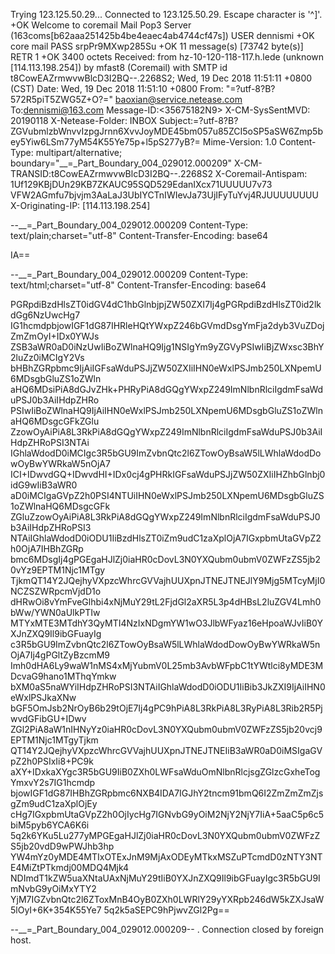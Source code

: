 Trying 123.125.50.29...
Connected to 123.125.50.29.
Escape character is '^]'.
+OK Welcome to coremail Mail Pop3 Server (163coms[b62aaa251425b4be4eaec4ab4744cf47s])
USER dennismi
+OK core mail
PASS srpPr9MXwp285Su
+OK 11 message(s) [73742 byte(s)]
RETR 1
+OK 3400 octets
Received: from hz-10-120-118-117.h.lede (unknown [114.113.198.254])
	by mfast8 (Coremail) with SMTP id t8CowEAZrmwvwBlcD3I2BQ--.2268S2;
	Wed, 19 Dec 2018 11:51:11 +0800 (CST)
Date: Wed, 19 Dec 2018 11:51:10 +0800
From: "=?utf-8?B?572R5piT5ZWG5Z+O?=" <baoxian@service.netease.com>
To:dennismi@163.com
Message-ID:<35675182N9>
X-CM-SysSentMVD: 20190118
X-Netease-Folder: INBOX
Subject:=?utf-8?B?ZGVubmlzbWnvvIzpgJrnn6XvvJoyMDE45bm057u85ZCI5oSP5aSW6Zmp5bey5Yiw6LSm77yM54K55Ye75p+l5pS277yB?=
Mime-Version: 1.0
Content-Type: multipart/alternative;
	boundary="__=_Part_Boundary_004_029012.000209"
X-CM-TRANSID:t8CowEAZrmwvwBlcD3I2BQ--.2268S2
X-Coremail-Antispam: 1Uf129KBjDUn29KB7ZKAUC95SQD529EdanIXcx71UUUUU7v73
	VFW2AGmfu7bjvjm3AaLaJ3UbIYCTnIWIevJa73UjIFyTuYvj4RJUUUUUUUU
X-Originating-IP: [114.113.198.254]

--__=_Part_Boundary_004_029012.000209
Content-Type: text/plain;charset="utf-8"
Content-Transfer-Encoding: base64

IA==


--__=_Part_Boundary_004_029012.000209
Content-Type: text/html;charset="utf-8"
Content-Transfer-Encoding: base64

PGRpdiBzdHlsZT0idGV4dC1hbGlnbjpjZW50ZXI7Ij4gPGRpdiBzdHlsZT0id2lkdGg6NzUwcHg7
IG1hcmdpbjowIGF1dG87IHRleHQtYWxpZ246bGVmdDsgYmFja2dyb3VuZDojZmZmOyI+IDx0YWJs
ZSB3aWR0aD0iNzUwIiBoZWlnaHQ9Ijg1NSIgYm9yZGVyPSIwIiBjZWxsc3BhY2luZz0iMCIgY2Vs
bHBhZGRpbmc9IjAiIGFsaWduPSJjZW50ZXIiIHN0eWxlPSJmb250LXNpemU6MDsgbGluZS1oZWln
aHQ6MDsiPiA8dGJvZHk+PHRyPiA8dGQgYWxpZ249ImNlbnRlciIgdmFsaWduPSJ0b3AiIHdpZHRo
PSIwIiBoZWlnaHQ9IjAiIHN0eWxlPSJmb250LXNpemU6MDsgbGluZS1oZWlnaHQ6MDsgcGFkZGlu
ZzowOyAiPiA8L3RkPiA8dGQgYWxpZ249ImNlbnRlciIgdmFsaWduPSJ0b3AiIHdpZHRoPSI3NTAi
IGhlaWdodD0iMCIgc3R5bGU9ImZvbnQtc2l6ZTowOyBsaW5lLWhlaWdodDowOyBwYWRkaW5nOjA7
ICI+IDwvdGQ+IDwvdHI+IDx0cj4gPHRkIGFsaWduPSJjZW50ZXIiIHZhbGlnbj0idG9wIiB3aWR0
aD0iMCIgaGVpZ2h0PSI4NTUiIHN0eWxlPSJmb250LXNpemU6MDsgbGluZS1oZWlnaHQ6MDsgcGFk
ZGluZzowOyAiPiA8L3RkPiA8dGQgYWxpZ249ImNlbnRlciIgdmFsaWduPSJ0b3AiIHdpZHRoPSI3
NTAiIGhlaWdodD0iODU1IiBzdHlsZT0iZm9udC1zaXplOjA7IGxpbmUtaGVpZ2h0OjA7IHBhZGRp
bmc6MDsgIj4gPGEgaHJlZj0iaHR0cDovL3N0YXQubm0ubmV0ZWFzZS5jb20vYz9EPTM1Njc1MTgy
TjkmQT14Y2JQejhyVXpzcWhrcGVVajhUUXpnJTNEJTNEJlY9Mjg5MTcyMjI0NCZSZWRpcmVjdD1o
dHRwOi8vYmFveGlhbi4xNjMuY29tL2FjdGl2aXR5L3p4dHBsL2luZGV4Lmh0bWw/YWN0aUlkPTIw
MTYxMTE3MTdhY3QyMTI4NzIxNDgmYW1wO3JlbWFyaz16eHpoaWJvIiB0YXJnZXQ9Il9ibGFuayIg
c3R5bGU9ImZvbnQtc2l6ZTowOyBsaW5lLWhlaWdodDowOyBwYWRkaW5nOjA7Ij4gPGltZyBzcmM9
Imh0dHA6Ly9waW1nMS4xMjYubmV0L25mb3AvbWFpbC1tYWtlci8yMDE3MDcvaG9hano1MThqYmkw
bXM0aS5naWYiIHdpZHRoPSI3NTAiIGhlaWdodD0iODU1IiBib3JkZXI9IjAiIHN0eWxlPSJkaXNw
bGF5OmJsb2NrOyB6b29tOjE7Ij4gPC9hPiA8L3RkPiA8L3RyPiA8L3Rib2R5PjwvdGFibGU+IDwv
ZGl2PiA8aW1nIHNyYz0iaHR0cDovL3N0YXQubm0ubmV0ZWFzZS5jb20vcj9EPTM1Njc1MTgyTjkm
QT14Y2JQejhyVXpzcWhrcGVVajhUUXpnJTNEJTNEIiB3aWR0aD0iMSIgaGVpZ2h0PSIxIi8+PC9k
aXY+IDxkaXYgc3R5bGU9IiB0ZXh0LWFsaWduOmNlbnRlcjsgZGlzcGxheTogYmxvY2s7IG1hcmdp
bjowIGF1dG87IHBhZGRpbmc6NXB4IDA7IGJhY2tncm91bmQ6I2ZmZmZmZjsgZm9udC1zaXplOjEy
cHg7IGxpbmUtaGVpZ2h0OjIycHg7IGNvbG9yOiM2NjY2NjY7IiA+5aaC5p6c5biM5pyb6YCA6K6i
5q2k6YKu5Lu277yMPGEgaHJlZj0iaHR0cDovL3N0YXQubm0ubmV0ZWFzZS5jb20vdD9wPWJhb3hp
YW4mYz0yMDE4MTIxOTExJnM9MjAxODEyMTkxMSZuPTcmdD0zNTY3NTE4MiZtPTkmdj00MDQ4Mjk4
NDImdT1kZW5uaXNtaUAxNjMuY29tIiB0YXJnZXQ9Il9ibGFuayIgc3R5bGU9ImNvbG9yOiMxYTY2
YjM7IGZvbnQtc2l6ZToxMnB4OyB0ZXh0LWRlY29yYXRpb246dW5kZXJsaW5lOyI+6K+354K55Ye7
5q2k5aSEPC9hPjwvZGl2Pg==


--__=_Part_Boundary_004_029012.000209--
.
Connection closed by foreign host.
